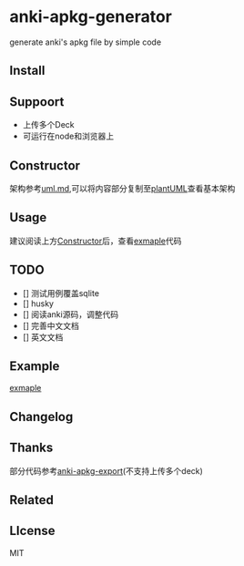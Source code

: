# anki-apkg-generator
generate anki's apkg file by simple code

## Install

## Suppoort
- 上传多个Deck
- 可运行在node和浏览器上
## Constructor
架构参考[uml.md](./uml.md),可以将内容部分复制至[plantUML](https://www.plantuml.com/plantuml/uml/SyfFKj2rKt3CoKnELR1Io4ZDoSa70000)查看基本架构
## Usage
建议阅读上方[Constructor](#constructor)后，查看[exmaple](./example/example.ts)代码

## TODO
- [] 测试用例覆盖sqlite
- [] husky
- [] 阅读anki源码，调整代码
- [] 完善中文文档
- [] 英文文档

## Example
[exmaple](./example/example.ts)

## Changelog
## Thanks
部分代码参考[anki-apkg-export](https://github.com/ewnd9/anki-apkg-export.git)(不支持上传多个deck)

## Related

## LIcense

MIT

